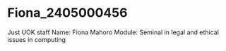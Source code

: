 # Fiona_2405000456

Just UOK staff
Name: Fiona Mahoro
Module: Seminal in legal and ethical issues in computing
